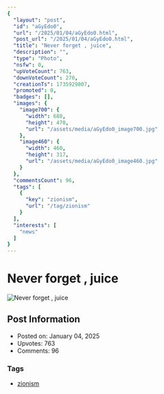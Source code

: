 ```yaml
---
{
  "layout": "post",
  "id": "aGyEdo0",
  "url": "/2025/01/04/aGyEdo0.html",
  "post_url": "/2025/01/04/aGyEdo0.html",
  "title": "Never forget , juice",
  "description": "",
  "type": "Photo",
  "nsfw": 0,
  "upVoteCount": 763,
  "downVoteCount": 270,
  "creationTs": 1735929807,
  "promoted": 0,
  "badges": [],
  "images": {
    "image700": {
      "width": 680,
      "height": 470,
      "url": "/assets/media/aGyEdo0_image700.jpg"
    },
    "image460": {
      "width": 460,
      "height": 317,
      "url": "/assets/media/aGyEdo0_image460.jpg"
    }
  },
  "commentsCount": 96,
  "tags": [
    {
      "key": "zionism",
      "url": "/tag/zionism"
    }
  ],
  "interests": [
    "news"
  ]
}
---
```


# Never forget , juice

![Never forget , juice](/assets/media/aGyEdo0_image700.jpg)

## Post Information

- Posted on: January 04, 2025
- Upvotes: 763
- Comments: 96

### Tags

- [zionism](/tag/zionism)
